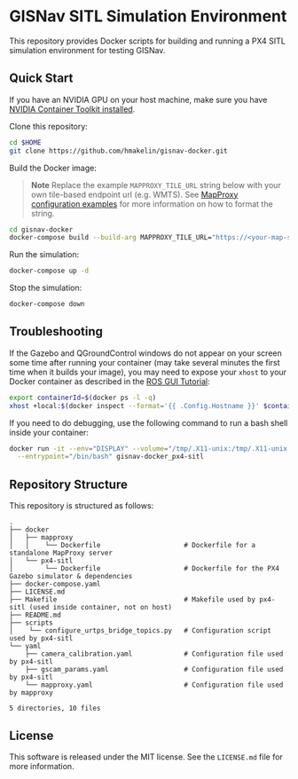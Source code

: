 # GISNav SITL Simulation Environment

This repository provides Docker scripts for building and running a PX4 SITL simulation environment for testing GISNav.

## Quick Start

If you have an NVIDIA GPU on your host machine, make sure you have [NVIDIA Container Toolkit installed][1].

Clone this repository:

```bash
cd $HOME
git clone https://github.com/hmakelin/gisnav-docker.git
```

Build the Docker image:

> **Note**
> Replace the example `MAPPROXY_TILE_URL` string below with your own tile-based endpoint url (e.g. WMTS). See
> [MapProxy configuration examples][2] for more information on how to format the string.

```bash
cd gisnav-docker
docker-compose build --build-arg MAPPROXY_TILE_URL="https://<your-map-server-url>/tiles/%(z)s/%(y)s/%(x)s"
```

Run the simulation:

```bash
docker-compose up -d
```

Stop the simulation:

```bash
docker-compose down
```

## Troubleshooting

If the Gazebo and QGroundControl windows do not appear on your screen some time after running your container (may take 
several minutes the first time when it builds your image), you may need to expose your ``xhost`` to your Docker 
container as described in the [ROS GUI Tutorial][3]:

```bash
export containerId=$(docker ps -l -q)
xhost +local:$(docker inspect --format='{{ .Config.Hostname }}' $containerId)
```

If you need to do debugging, use the following command to run a bash shell inside your container:

```bash
docker run -it --env="DISPLAY" --volume="/tmp/.X11-unix:/tmp/.X11-unix:rw" --gpus all --tty --network host \
  --entrypoint="/bin/bash" gisnav-docker_px4-sitl
```

## Repository Structure

This repository is structured as follows:

```
.
├── docker
│   ├── mapproxy
│   │    └── Dockerfile                     # Dockerfile for a standalone MapProxy server
│   └── px4-sitl
│        └── Dockerfile                     # Dockerfile for the PX4 Gazebo simulator & dependencies
├── docker-compose.yaml
├── LICENSE.md
├── Makefile                                # Makefile used by px4-sitl (used inside container, not on host)
├── README.md
├── scripts
│    └── configure_urtps_bridge_topics.py   # Configuration script used by px4-sitl
└── yaml
    ├── camera_calibration.yaml             # Configuration file used by px4-sitl
    ├── gscam_params.yaml                   # Configuration file used by px4-sitl
    └── mapproxy.yaml                       # Configuration file used by mapproxy

5 directories, 10 files
```

## License

This software is released under the MIT license. See the `LICENSE.md` file for more information.

[1]: https://docs.nvidia.com/datacenter/cloud-native/container-toolkit/install-guide.html
[2]: https://mapproxy.org/docs/latest/configuration_examples.html
[3]: http://wiki.ros.org/docker/Tutorials/GUI